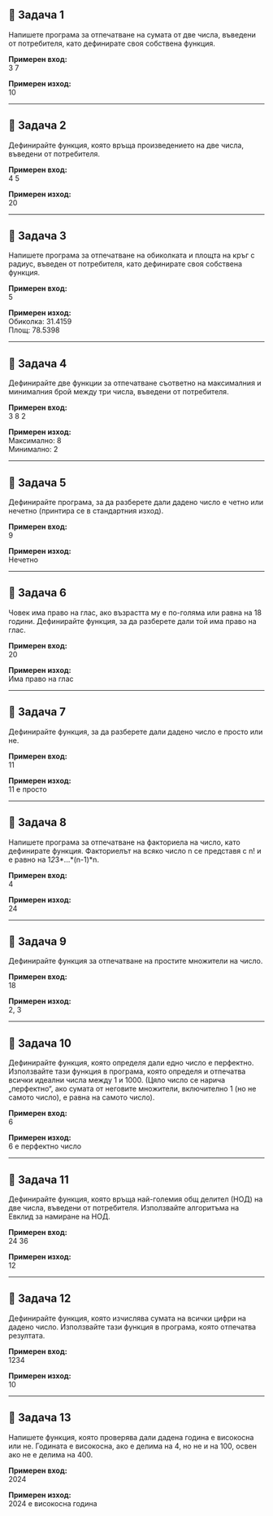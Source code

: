## 🔧 Задача 1

Напишете програма за отпечатване на сумата от две числа, въведени от потребителя, като дефинирате своя собствена функция.

**Примерен вход:**  
3 7

**Примерен изход:**  
10

---

## 🔧 Задача 2

Дефинирайте функция, която връща произведението на две числа, въведени от потребителя.

**Примерен вход:**  
4 5

**Примерен изход:**  
20

---

## 🔧 Задача 3

Напишете програма за отпечатване на обиколката и площта на кръг с радиус, въведен от потребителя, като дефинирате своя собствена функция.

**Примерен вход:**  
5

**Примерен изход:**  
Обиколка: 31.4159  
Площ: 78.5398

---

## 🔧 Задача 4

Дефинирайте две функции за отпечатване съответно на максималния и минималния брой между три числа, въведени от потребителя.

**Примерен вход:**  
3 8 2

**Примерен изход:**  
Максимално: 8  
Минимално: 2

---

## 🔧 Задача 5

Дефинирайте програма, за да разберете дали дадено число е четно или нечетно (принтира се в стандартния изход).

**Примерен вход:**  
9

**Примерен изход:**  
Нечетно

---

## 🔧 Задача 6

Човек има право на глас, ако възрастта му е по-голяма или равна на 18 години. Дефинирайте функция, за да разберете дали той има право на глас.

**Примерен вход:**  
20

**Примерен изход:**  
Има право на глас

---

## 🔧 Задача 7

Дефинирайте функция, за да разберете дали дадено число е просто или не.

**Примерен вход:**  
11

**Примерен изход:**  
11 е просто

---

## 🔧 Задача 8

Напишете програма за отпечатване на факториела на число, като дефинирате функция. Факториелът на всяко число n се представя с n! и е равно на 1*2*3*...*(n-1)*n.

**Примерен вход:**  
4

**Примерен изход:**  
24

---

## 🔧 Задача 9

Дефинирайте функция за отпечатване на простите множители на число.

**Примерен вход:**  
18

**Примерен изход:**  
2, 3

---

## 🔧 Задача 10

Дефинирайте функция, която определя дали едно число е перфектно. Използвайте тази функция в програма, която определя и отпечатва всички идеални числа между 1 и 1000. (Цяло число се нарича „перфектно“, ако сумата от неговите множители, включително 1 (но не самото число), е равна на самото число).

**Примерен вход:**  
6

**Примерен изход:**  
6 е перфектно число

---

## 🔧 Задача 11

Дефинирайте функция, която връща най-големия общ делител (НОД) на две числа, въведени от потребителя. Използвайте алгоритъма на Евклид за намиране на НОД.

**Примерен вход:**  
24 36

**Примерен изход:**  
12

---

## 🔧 Задача 12

Дефинирайте функция, която изчислява сумата на всички цифри на дадено число. Използвайте тази функция в програма, която отпечатва резултата.

**Примерен вход:**  
1234

**Примерен изход:**  
10

---

## 🔧 Задача 13

Напишете функция, която проверява дали дадена година е високосна или не. Годината е високосна, ако е делима на 4, но не и на 100, освен ако не е делима на 400.

**Примерен вход:**  
2024

**Примерен изход:**  
2024 е високосна година

